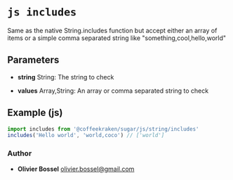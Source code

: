 


<!-- @namespace    sugar.js.string -->

# ```js includes ```


Same as the native String.includes function but accept either an array of items
or a simple comma separated string like "something,cool,hello,world"

## Parameters

- **string**  String: The string to check

- **values**  Array,String: An array or comma separated string to check



## Example (js)

```js
import includes from '@coffeekraken/sugar/js/string/includes'
includes('Hello world', 'world,coco') // ['world']
```


### Author
- **Olivier Bossel** <a href="mailto:olivier.bossel@gmail.com">olivier.bossel@gmail.com</a> 



